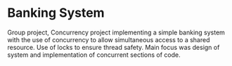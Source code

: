 # Banking System

Group project, Concurrency project implementing a simple banking system with the use of concurrency to allow simultaneous access to a shared resource. Use of locks to ensure thread safety. Main focus was design of system and implementation of concurrent sections of code.
